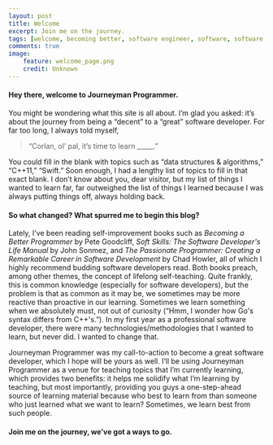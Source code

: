 ```yaml
---
layout: post
title: Welcome
excerpt: Join me on the journey.
tags: [welcome, becoming better, software engineer, software, software development]
comments: true
image:
    feature: welcome_page.png
    credit: Unknown
---
```


#### Hey there, welcome to Journeyman Programmer.

You might be wondering what this site is all about. I’m glad you asked: it’s about the journey from being a “decent” to a “great” software developer. For far too long, I always told myself, 

> “Corlan, ol’ pal, it’s time to learn _____.” 

You could fill in the blank with topics such as “data structures & algorithms,” “C++11,” “Swift.” Soon enough, I had a lengthy list of topics to fill in that exact blank. I don’t know about you, dear visitor, but my list of things I wanted to learn far, far outweighed the list of things I learned because I was always putting things off, always holding back. 

#### So what changed? What spurred me to begin this blog?

Lately, I’ve been reading self-improvement books such as *Becoming a Better Programmer* by Pete Goodcliff, *Soft Skills: The Software Developer's Life Manual* by John Sonmez, and *The Passionate Programmer: Creating a Remarkable Career in Software Development* by Chad Howler, all of which I highly recommend budding software developers read. Both books preach, among other themes, the concept of lifelong self-teaching. Quite frankly, this is common knowledge (especially for software developers), but the problem is that as common as it may be, we sometimes may be more reactive than proactive in our learning. Sometimes we learn something when we absolutely must, not out of curiosity (“Hmm, I wonder how Go's syntax differs from C++'s.”). In my first year as a professional software developer, there were many technologies/methodologies that I wanted to learn, but never did. I wanted to change that.

Journeyman Programmer was my call-to-action to become a great software developer, which I hope will be yours as well. I’ll be using Journeyman Programmer as a venue for teaching topics that I’m currently learning, which provides two benefits: it helps me solidify what I’m learning by teaching, but most importantly, providing you guys a one-step-ahead source of learning material because who best to learn from than someone who just learned what we want to learn? Sometimes, we learn best from such people.


#### Join me on the journey, we’ve got a ways to go.
